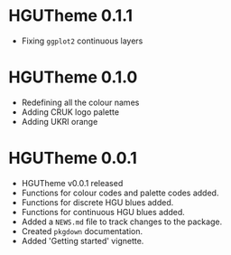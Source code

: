 # HGUTheme 0.1.1

* Fixing `ggplot2` continuous layers

# HGUTheme 0.1.0

* Redefining all the colour names
* Adding CRUK logo palette
* Adding UKRI orange

# HGUTheme 0.0.1

* HGUTheme v0.0.1 released
* Functions for colour codes and palette codes added.
* Functions for discrete HGU blues added.
* Functions for continuous HGU blues added.
* Added a `NEWS.md` file to track changes to the package.
* Created `pkgdown` documentation.
* Added 'Getting started' vignette.
